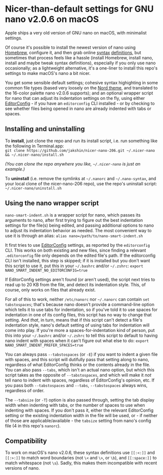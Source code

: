 # Nicer-than-default settings for GNU nano v2.0.6 on macOS

Apple ships a very old version of GNU nano on macOS, with minimalist settings.

Of course it's possible to install the newest version of nano using [Homebrew](https://brew.sh), configure it, and then grab online [syntax](https://github.com/scopatz/nanorc) [definitions](https://github.com/richrad/nanorc-mac), but sometimes that process feels like a hassle (install Homebrew, install nano, install and maybe tweak syntax definitions), especially if you only use nano occasionally; as a lightweight alternative, it's a one-liner to install this repo's settings to make macOS's nano a bit nicer.

You get some sensible default settings; cohesive syntax highighting in some common file types (based very loosely on the [Nord theme](https://www.nordtheme.com), and translated to the 16-color palette nano v2.0.6 supports); and an optional wrapper script for nano that can adjust its indentation settings on the fly, using either [EditorConfig](https://editorconfig.org) - if you have an `editorconfig` CLI installed - or by checking to see whether files being opened in nano are already indented with tabs or spaces.


## Installing and uninstalling

To **install**, just clone the repo and run its install script, i.e. run something like the following in Terminal.app:   
`git clone https://github.com/jakshin/nicer-nano-206.git ~/.nicer-nano && ~/.nicer-nano/install.sh`

_(You can clone the repo anywhere you like, `~/.nicer-nano` is just an example.)_

To **uninstall** (i.e. remove the symlinks at `~/.nanorc` and `~/.nano-syntax`, and your local clone of the nicer-nano-206 repo), use the repo's uninstall script: `~/.nicer-nano/uninstall.sh`


## Using the nano wrapper script

`nano-smart-indent.sh` is a wrapper script for nano, which passes its arguments to nano, after first trying to figure out the best indentation settings for the file(s) being edited, and passing additional options to nano to adjust its indentation behavior as needed. The most convenient way to use it is through an alias: `alias nano=/path/to/nano-smart-indent.sh`

It first tries to use [EditorConfig](https://editorconfig.org) settings, as reported by the `editorconfig` CLI. This works on both existing and new files, since finding a relevant `.editorconfig` file only depends on the edited file's path. If the editorconfig CLI isn't installed, this step is skipped; if it is installed but you don't want this script to use it, put this in your `~/.bashrc` and/or `~/.zshrc`: `export NANO_SMART_INDENT_NO_EDITORCONFIG=true`

If EditorConfig settings aren't found (or aren't used), the script next tries to read up to 20 KB from the file, and detect its indentation style. This, of course, only works on files that already exist.

For all of this to work, neither `/etc/nanorc` nor `~/.nanorc` can contain `set tabstospaces`; that's because nano doesn't provide a command-line option which tells it to use tabs for indentation, so if you've told it to use spaces for indentation in one of its config files, this script has no way to change that setting. And _that_, in turn, means that if this script can't detect a file's indentation style, nano's default setting of using tabs for indentation will come into play. If you're more a spaces-for-indentation kind of person, put this into your `~/.bashrc` and/or `~/.zshrc` to tell this script to default to having nano indent with spaces when it can't figure out what else to do: `export NANO_SMART_INDENT_PREFER_SPACES=true`

You can always pass `--tabstospaces` (or `-E`) if you want to indent a given file with spaces, and this script will dutifully pass that setting along to nano, regardless of what EditorConfig thinks or the contents already in the file. You can also pass `--tabs`, which isn't an actual nano option, but which this script takes as the opposite of `--tabstospaces`, and which will make it _not_ tell nano to indent with spaces, regardless of EditorConfig's opinion, etc. If you pass both `--tabstospaces` and `--tabs`, `--tabstospaces` always wins, regardless of order.

The `--tabsize` (or `-T`) option is also passed through, setting the tab display width when indenting with tabs, or the number of spaces to use when indenting with spaces. If you don't pass it, either the relevant EditorConfig setting or the existing indentation width in the file will be used, or - if neither of those are applicable/available - the `tabsize` setting from nano's config file (4 in this repo's `nanorc`).


## Compatibility

To work on macOS's nano v2.0.6, these syntax definitions use `[[:<:]]` and `[[:>:]]` to match word boundaries (not  `\<` and `\>`, or `\b`), and `[[:space:]]` to match whitespace (not `\s`). Sadly, this makes them incompatible with recent versions of nano.
